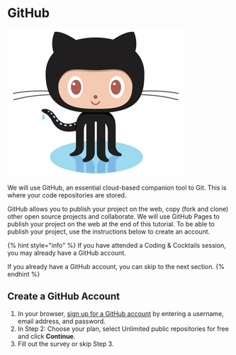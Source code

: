 # GitHub

![](../.gitbook/assets/github-logo.jpg)

We will use GitHub, an essential cloud-based companion tool to Git. This is where your code repositories are stored.

GitHub allows you to publish your project on the web, copy \(fork and clone\) other open source projects and collaborate. We will use GitHub Pages to publish your project on the web at the end of this tutorial. To be able to publish your project, use the instructions below to create an account.

{% hint style="info" %}
If you have attended a Coding & Cocktails session, you may already have a GitHub account.

If you already have a GitHub account, you can skip to the next section.
{% endhint %}

## Create a GitHub Account

1. In your browser, [sign up for a GitHub account](https://github.com/join?source=header-home) by entering a username, email address, and password.
2. In Step 2: Choose your plan, select Unlimited public repositories for free and click **Continue**.
3. Fill out the survey or skip Step 3.

